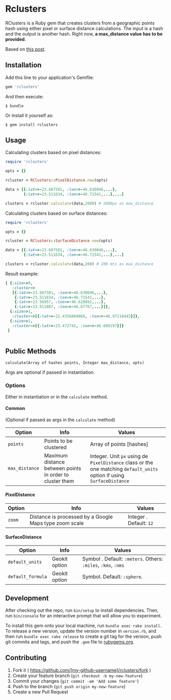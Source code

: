 # Rclusters

RClusters is a Ruby gem that creates clusters from a geographic points hash using either pixel or surface distance calculations.
The input is a hash and the output is another hash. Right now, **a max_distance value has to be provided**.

Based on [this post](http://www.appelsiini.net/2008/introduction-to-marker-clustering-with-google-maps).

## Installation

Add this line to your application's Gemfile:

```ruby
gem 'rclusters'
```

And then execute:

    $ bundle

Or install it yourself as:

    $ gem install rclusters

## Usage

Calculating clusters based on pixel distances:
```ruby
require 'rclusters'

opts = {}

rcluster = RClusters::PixelDistance.new(opts)

data = [{:lat=>-23.607581, :lon=>-46.630046,...},
        {:lat=>-23.511634, :lon=>-46.71541,...},...]

clusters = rcluster.calculate(data,2000) # 2000px as max_distance
```

Calculating clusters based on surface distances:
```ruby
require 'rclusters'

opts = {}

rcluster = RClusters::SurfaceDistance.new(opts)

data = [{:lat=>-23.607581, :lon=>-46.630046,...},
        {:lat=>-23.511634, :lon=>-46.71541,...},...]

clusters = rcluster.calculate(data,200) # 200 mts as max_distance
```


Result example:

```ruby
[ {:size=>9,
   :cluster=>
   [{:lat=>-23.607581, :lon=>-46.630046,...},
    {:lat=>-23.511634, :lon=>-46.71541,...},
    {:lat=>-23.56957, :lon=>-46.628092,...},
    {:lat=>-23.611887, :lon=>-46.67767,...}]},
  {:size=>1, 
   :cluster=>[{:lat=>-22.4356084066, :lon=>-46.97118445}]},
  {:size=>1, 
   :cluster=>[{:lat=>-23.472742, :lon=>-46.600197}]}
 ]
             
```

## Public Methods

```
calculate(Array of hashes points, Integer max_distance, opts) 
```
Args are optional if passed in instantiation.

### Options
Either in instantiation or in the `calculate` method.

#### Common

(Optional if passed as args in the `calculate` method)

| Option        | Info       | Values |      
---------|-------|------
| `points`| Points to be clustered |Array of points [hashes]|
| `max_distance`  | Maximum distance between points in order to cluster them | Integer. Unit `px` using de `PixelDistance` class or the one matching `default_units` option if using `SurfaceDistance`  |

#### PixelDistance

| Option        | Info       | Values |      
---------|-------|------
| `zoom`  | Distance is processed by a Google Maps type zoom scale | Integer . Default: `12` | 

#### SurfaceDistance

| Option        | Info       | Values |      
---------|-------|------
| `default_units`  | Geokit option| Symbol . Default: `:meters`. Others: `:miles`, `:kms`, `:nms` | 
| `default_formula` | Geokit option | Symbol. Default: `:sphere`.|


## Development

After checking out the repo, run `bin/setup` to install dependencies. Then, run `bin/console` for an interactive prompt that will allow you to experiment.

To install this gem onto your local machine, run `bundle exec rake install`. To release a new version, update the version number in `version.rb`, and then run `bundle exec rake release` to create a git tag for the version, push git commits and tags, and push the `.gem` file to [rubygems.org](https://rubygems.org).

## Contributing

1. Fork it ( https://github.com/[my-github-username]/rclusters/fork )
2. Create your feature branch (`git checkout -b my-new-feature`)
3. Commit your changes (`git commit -am 'Add some feature'`)
4. Push to the branch (`git push origin my-new-feature`)
5. Create a new Pull Request
